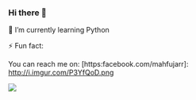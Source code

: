 ### Hi there 👋

🌱 I’m currently learning Python


⚡ Fun fact: <Null>

You can reach me on:
[https:facebook.com/mahfujarr]: http://i.imgur.com/P3YfQoD.png

![](https://komarev.com/ghpvc/?username=mahfujarr&label=ThisProfileIsViewed )
<!--
- 👯 I’m looking to collaborate on ...
- 🤔 I’m looking for help with ...
- 📫 How to reach me: ...
- 😄 Pronouns: ...
-->